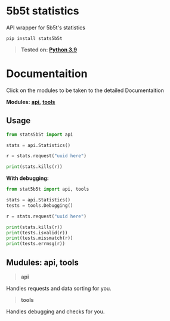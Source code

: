 # 5b5t statistics
API wrapper for 5b5t's statistics

```pip install stats5b5t```

> **Tested on: [Python 3.9](https://www.python.org/downloads/release/python-390)**

# Documentaition
Click on the modules to be taken to the detailed Documentaition

**Modules:**
    [**api,**](https://github.com/ScobraScope/stats5b5t-documentaition/blob/main/doc/api.md)
    [**tools**](https://github.com/ScobraScope/stats5b5t-documentaition/blob/main/doc/tools.md)

## Usage
```py
from stats5b5t import api

stats = api.Statistics()

r = stats.request("uuid here")

print(stats.kills(r))
```

**With debugging:**

```py
from stat5b5t import api, tools

stats = api.Statistics()
tests = tools.Debugging()

r = stats.request("uuid here")

print(stats.kills(r))
print(tests.isvalid(r))
print(tests.missmatch(r))
print(tests.errmsg(r))
```

## Mudules: api, tools

> **api**

Handles requests and data sorting for you.

> **tools**

Handles debugging and checks for you.
